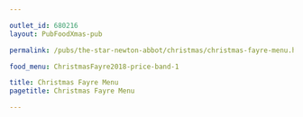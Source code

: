 ```yaml
---

outlet_id: 680216
layout: PubFoodXmas-pub

permalink: /pubs/the-star-newton-abbot/christmas/christmas-fayre-menu.html

food_menu: ChristmasFayre2018-price-band-1

title: Christmas Fayre Menu
pagetitle: Christmas Fayre Menu

---
```

